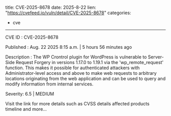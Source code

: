  
title: CVE-2025-8678
date: 2025-8-22
lien: "https://cvefeed.io/vuln/detail/CVE-2025-8678"
categories:
  - cve
---

CVE ID : CVE-2025-8678

Published :  Aug. 22
2025
8:15 a.m. | 5 hours
56 minutes ago

Description : The WP Crontrol plugin for WordPress is vulnerable to Server-Side Request Forgery in versions 1.17.0 to 1.19.1 via the 'wp_remote_request' function. This makes it possible for authenticated attackers
with Administrator-level access and above
to make web requests to arbitrary locations originating from the web application and can be used to query and modify information from internal services.

Severity: 6.5 | MEDIUM

Visit the link for more details
such as CVSS details
affected products
timeline
and more...
